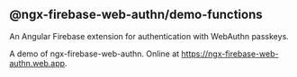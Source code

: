 ## @ngx-firebase-web-authn/demo-functions
An Angular Firebase extension for authentication with WebAuthn passkeys.

A demo of ngx-firebase-web-authn. Online at https://ngx-firebase-web-authn.web.app.
